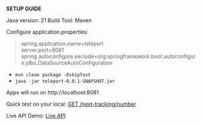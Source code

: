**SETUP GUIDE**

Java version: 21
Build Tool: Maven

Configure application.properties:

> spring.application.name=teleport  
server.port=8081  
spring.autoconfigure.exclude=org.springframework.boot.autoconfigure.jdbc.DataSourceAutoConfiguration

- `mvn clean package -DskipTest`
- `java -jar teleport-0.0.1-SNAPSHOT.jar`

Apps will run on http://localhost:8081

Quick test on your local:
[GET /next-tracking/number](http://localhost:8081/next-tracking-number/redbox/?origin_country_id=MY&destination_country_id=ID&weight=2.001&created_at=2025-04-24T16:17:45.109871Z&customer_id=8db7c42c-486b-47ac-a587-ee1085ee5450&customer_name=Iman%20Anuar)

Live API Demo:
[Live API](http://api.imananuar.com/next-tracking-number/redbox/?origin_country_id=MY&destination_country_id=ID&weight=2.001&created_at=2025-04-24T16:17:45.109871Z&customer_id=8db7c42c-486b-47ac-a587-ee1085ee5450&customer_name=Iman%20Anuar)
